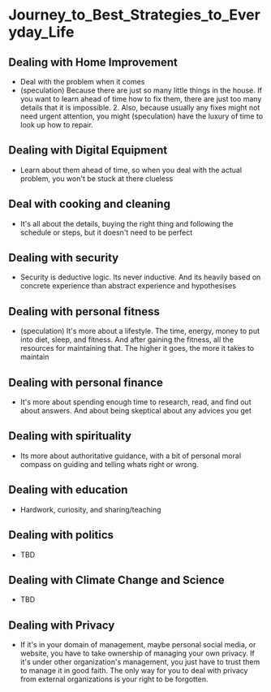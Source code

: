 # Journey_to_Best_Strategies_to_Everyday_Life

## Dealing with Home Improvement
* Deal with the problem when it comes
* (speculation) Because there are just so many little things in the house. If you want to learn ahead of time how to fix them, there are just too many details that it is impossible. 2. Also, because usually any fixes might not need urgent attention, you might (speculation) have the luxury of time to look up how to repair.

## Dealing with Digital Equipment
* Learn about them ahead of time, so when you deal with the actual problem, you won't be stuck at there clueless

## Deal with cooking and cleaning
* It's all about the details, buying the right thing and following the schedule or steps, but it doesn't need to be perfect

## Dealing with security
* Security is deductive logic. Its never inductive. And its heavily based on concrete experience than abstract experience and hypothesises

## Dealing with personal fitness
* (speculation) It's more about a lifestyle. The time, energy, money to put into diet, sleep, and fitness. And after gaining the fitness, all the resources for maintaining that. The higher it goes, the more it takes to maintain

## Dealing with personal finance
* It's more about spending enough time to research, read, and find out about answers. And about being skeptical about any advices you get

## Dealing with spirituality
* Its more about authoritative guidance, with a bit of personal moral compass on guiding and telling whats right or wrong.

## Dealing with education
* Hardwork, curiosity, and sharing/teaching

## Dealing with politics
* TBD


## Dealing with Climate Change and Science
* TBD

## Dealing with Privacy
* If it's in your domain of management, maybe personal social media, or website, you have to take ownership of managing your own privacy. If it's under other organization's management, you just have to trust them to manage it in good faith. The only way for you to deal with privacy from external organizations is your right to be forgotten.







